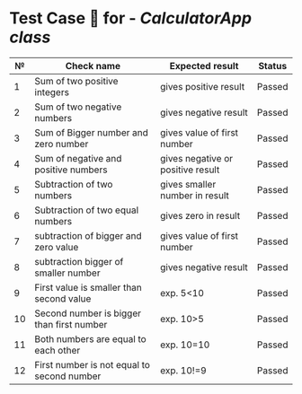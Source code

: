 # Test Case :page_facing_up:  for  - *CalculatorApp class* 

| №  | Check name                                 | Expected result                   | Status |
|----|--------------------------------------------|-----------------------------------|--------|
| 1  | Sum of two positive integers               | gives positive result             | Passed |
| 2  | Sum of two negative numbers                | gives negative result             | Passed |
| 3  | Sum of Bigger number and zero number       | gives value of first number       | Passed |
| 4  | Sum of negative and positive numbers       | gives negative or positive result | Passed |
| 5  | Subtraction of two numbers                 | gives smaller number in result    | Passed |
| 6  | Subtraction of two equal numbers           | gives zero in result              | Passed |
| 7  | subtraction of bigger and zero value       | gives value of first number       | Passed |
| 8  | subtraction bigger of smaller number       | gives negative result             | Passed |
| 9  | First value is smaller than second value   | exp. 5<10                         | Passed |
| 10 | Second number is bigger than first number  | exp. 10>5                         | Passed |
| 11 | Both numbers are equal to each other       | exp. 10=10                        | Passed |
| 12 | First number is not equal to second number | exp. 10!=9                        | Passed |
